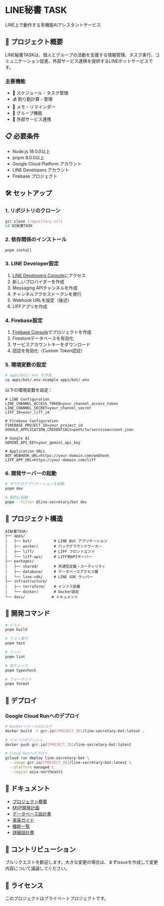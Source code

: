 # LINE秘書 TASK

LINE上で動作する多機能AIアシスタントサービス

## 🚀 プロジェクト概要

LINE秘書TASKは、個人とグループの活動を支援する情報管理、タスク実行、コミュニケーション促進、外部サービス連携を提供するLINEボットサービスです。

### 主要機能
- 📅 スケジュール・タスク管理
- 💰 割り勘計算・管理
- 📝 メモ・リマインダー
- 👥 グループ機能
- 🔗 外部サービス連携

## 📋 必要条件

- Node.js 18.0.0以上
- pnpm 8.0.0以上
- Google Cloud Platform アカウント
- LINE Developers アカウント
- Firebase プロジェクト

## 🛠️ セットアップ

### 1. リポジトリのクローン

```bash
git clone [repository-url]
cd AI秘書TASK
```

### 2. 依存関係のインストール

```bash
pnpm install
```

### 3. LINE Developer設定

1. [LINE Developers Console](https://developers.line.biz/console/)にアクセス
2. 新しいプロバイダーを作成
3. Messaging APIチャンネルを作成
4. チャンネルアクセストークンを発行
5. Webhook URLを設定（後述）
6. LIFFアプリを作成

### 4. Firebase設定

1. [Firebase Console](https://console.firebase.google.com/)でプロジェクトを作成
2. Firestoreデータベースを有効化
3. サービスアカウントキーをダウンロード
4. 認証を有効化（Custom Token認証）

### 5. 環境変数の設定

```bash
# apps/bot/.env を作成
cp apps/bot/.env.example apps/bot/.env
```

以下の環境変数を設定：

```env
# LINE Configuration
LINE_CHANNEL_ACCESS_TOKEN=your_channel_access_token
LINE_CHANNEL_SECRET=your_channel_secret
LIFF_ID=your_liff_id

# Firebase Configuration
FIREBASE_PROJECT_ID=your_project_id
GOOGLE_APPLICATION_CREDENTIALS=path/to/serviceaccount.json

# Google AI
GEMINI_API_KEY=your_gemini_api_key

# Application URLs
BOT_WEBHOOK_URL=https://your-domain.com/webhook
LIFF_APP_URL=https://your-domain.com/liff
```

### 6. 開発サーバーの起動

```bash
# すべてのアプリケーションを起動
pnpm dev

# 個別に起動
pnpm --filter @line-secretary/bot dev
```

## 📁 プロジェクト構造

```
AI秘書TASK/
├── apps/
│   ├── bot/          # LINE Bot アプリケーション
│   ├── worker/       # バックグラウンドワーカー
│   ├── liff/         # LIFF フロントエンド
│   └── liff-api/     # LIFF用APIサーバー
├── packages/
│   ├── shared/       # 共通型定義・ユーティリティ
│   ├── database/     # データベースアクセス層
│   └── line-sdk/     # LINE SDK ラッパー
├── infrastructure/
│   ├── terraform/    # インフラ定義
│   └── docker/       # Docker設定
└── docs/            # ドキュメント
```

## 🔧 開発コマンド

```bash
# ビルド
pnpm build

# テスト実行
pnpm test

# リント
pnpm lint

# 型チェック
pnpm typecheck

# フォーマット
pnpm format
```

## 🚀 デプロイ

### Google Cloud Runへのデプロイ

```bash
# Dockerイメージのビルド
docker build -t gcr.io/[PROJECT_ID]/line-secretary-bot:latest .

# イメージのプッシュ
docker push gcr.io/[PROJECT_ID]/line-secretary-bot:latest

# Cloud Runへデプロイ
gcloud run deploy line-secretary-bot \
  --image gcr.io/[PROJECT_ID]/line-secretary-bot:latest \
  --platform managed \
  --region asia-northeast1
```

## 📖 ドキュメント

- [プロジェクト概要](./LINE秘書_プロジェクト概要.md)
- [MVP開発計画](./MVP開発計画.md)
- [データベース設計書](./データベース設計書.md)
- [実装ガイド](./実装ガイド_注意事項.md)
- [機能一覧](./機能一覧_要件定義.md)
- [詳細設計書](./詳細設計書.md)

## 🤝 コントリビューション

プルリクエストを歓迎します。大きな変更の場合は、まずissueを作成して変更内容について議論してください。

## 📄 ライセンス

このプロジェクトはプライベートプロジェクトです。